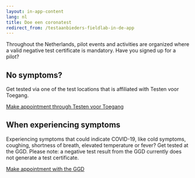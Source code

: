 ```yaml
---
layout: in-app-content
lang: nl
title: Doe een coronatest
redirect_from: /testaanbieders-fieldlab-in-de-app
---
```

Throughout the Netherlands, pilot events and activities are organized where a valid negative test certificate is mandatory. Have you signed up for a pilot?

## No symptoms?
Get tested via one of the test locations that is affiliated with Testen voor Toegang.

<a href="https://www.testenvoortoegang.nl" class="btn btn--cta">Make appointment<span class="screen-reader-text"> through <span lang="nl">Testen voor Toegang</span></span></a>

## When experiencing symptoms
Experiencing symptoms that could indicate COVID-19, like cold symptoms, coughing, shortness of breath, elevated temperature or fever? Get tested at the GGD. Please note: a negative test result from the GGD currently does not generate a test certificate. 

<a href="https://www.coronatest.nl" class="btn btn--cta">Make appointment<span class="screen-reader-text"> with the GGD</span></a>
